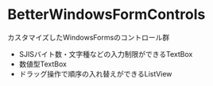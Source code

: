 BetterWindowsFormControls
=========================

カスタマイズしたWindowsFormsのコントロール群

* SJISバイト数・文字種などの入力制限ができるTextBox
* 数値型TextBox
* ドラッグ操作で順序の入れ替えができるListView
